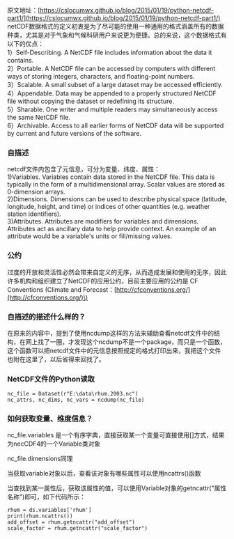 原文地址：[https://cslocumwx.github.io/blog/2015/01/19/python-netcdf-part1/](https://cslocumwx.github.io/blog/2015/01/19/python-netcdf-part1/)  
netCDF数据格式的定义初衷是为了尽可能的使用一种通用的格式涵盖所有的数据种类，尤其是对于气象和气候科研用户来说更为便捷。总的来说，这个数据格式有以下的优点：  
1）Self-Describing. A NetCDF file includes information about the data it contains.  
2）Portable. A NetCDF file can be accessed by computers with different ways of storing integers, characters, and floating-point numbers.  
3）Scalable. A small subset of a large dataset may be accessed efficiently.  
4）Appendable. Data may be appended to a properly structured NetCDF file without copying the dataset or redefining its structure.  
5）Sharable. One writer and multiple readers may simultaneously access the same NetCDF file.  
6）Archivable. Access to all earlier forms of NetCDF data will be supported by current and future versions of the software.

### 自描述

netcdf文件内包含了元信息，可分为变量、纬度、属性：  
1\)Variables. Variables contain data stored in the NetCDF file. This data is typically in the form of a multidimensional array. Scalar values are stored as 0-dimension arrays.  
2\)Dimensions. Dimensions can be used to describe physical space \(latitude, longitude, height, and time\) or indices of other quantities \(e.g. weather station identifiers\).  
3\)Attributes. Attributes are modifiers for variables and dimensions. Attributes act as ancillary data to help provide context. An example of an attribute would be a variable's units or fill/missing values.

### 公约

过度的开放和灵活性必然会带来自定义的无序，从而造成发展和使用的无序，因此许多机构和组织建立了NetCDF的应用公约，目前主要应用的公约是 CF Conventions \(Climate and Forecast：[http://cfconventions.org/](http://cfconventions.org/)\)

### 自描述的描述什么样的？

在原来的内容中，提到了使用ncdump这样的方法来辅助查看netcdf文件中的结构，在网上找了一圈，才发现这个ncdump不是一个package，而只是一个函数，这个函数可以把netcdf文件中的元信息按照规定的格式打印出来，我把这个文件也附在这里了，以后省得来回找了。

### NetCDF文件的Python读取

```
nc_file = Dataset(r"E:\data\rhum.2003.nc")
nc_attrs, nc_dims, nc_vars = ncdump(nc_file)
```

### 如何获取变量、维度信息？

nc\_file.variables 是一个有序字典，直接获取某一个变量可直接使用\[\]方式，结果为necCDF4的一个Variable类对象

nc\_file.dimensions同理

当获取variable对象以后，查看该对象有哪些属性可以使用ncattrs\(\)函数

当查找到某一属性后，获取该属性的值，可以使用Variable对象的getncattr\("属性名称"\)即可，如下代码所示：

```
rhum = ds.variables['rhum']
print(rhum.ncattrs())
add_offset = rhum.getncattr("add_offset")
scale_factor = rhum.getncattr("scale_factor")
```



